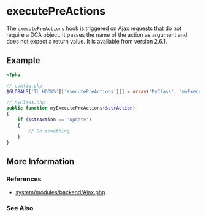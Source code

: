 # executePreActions


The `executePreActions` hook is triggered on Ajax requests that do not require a DCA object. It passes the name of the action as argument and does not expect a return value. It is available from version 2.6.1.


## Example 

```php
<?php

// config.php
$GLOBALS['TL_HOOKS']['executePreActions'][] = array('MyClass', 'myExecutePreActions');

// MyClass.php
public function myExecutePreActions($strAction)
{
    if ($strAction == 'update')
    {
        // Do something
    }
}
```


## More Information


### References

- [system/modules/backend/Ajax.php](https://github.com/contao/core/blob/2.11.7/system/modules/backend/Ajax.php#L196)


### See Also

